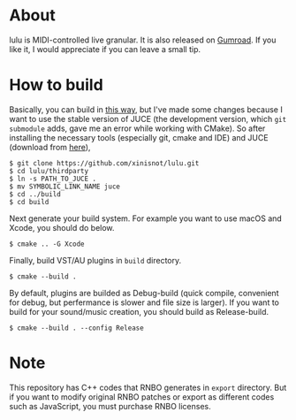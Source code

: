 # About

lulu is MIDI-controlled live granular. It is also released on [Gumroad](https://xinisnot.gumroad.com/l/lulu). If you like it, I would appreciate if you can leave a small tip.

# How to build

Basically, you can build in [this way](https://github.com/Cycling74/rnbo.example.juce), but I've made some changes because I want to use the stable version of JUCE (the development version, which `git submodule` adds, gave me an error while working with CMake). So after installing the necessary tools (especially git, cmake and IDE) and JUCE (download from [here](https://juce.com/download/)),

```
$ git clone https://github.com/xinisnot/lulu.git
$ cd lulu/thirdparty
$ ln -s PATH_TO_JUCE .
$ mv SYMBOLIC_LINK_NAME juce
$ cd ../build
$ cd build
```
Next generate your build system. For example you want to use macOS and Xcode, you should do below.

```
$ cmake .. -G Xcode
```

Finally, build VST/AU plugins in `build` directory.

 ```
$ cmake --build .
```

By default, plugins are builded as Debug-build (quick compile, convenient for debug, but perfermance is slower and file size is larger). If you want to build for your sound/music creation, you should build as Release-build.

 ```
$ cmake --build . --config Release
```

# Note

This repository has C++ codes that RNBO generates in `export` directory. But if you want to modify original RNBO patches or export as different codes such as JavaScript, you must purchase RNBO licenses.
